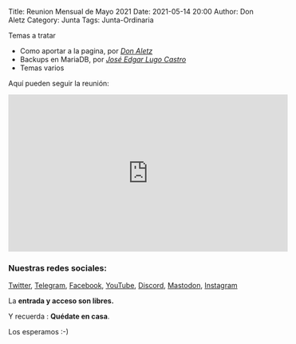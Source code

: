 Title: Reunion Mensual de Mayo 2021
Date: 2021-05-14 20:00
Author: Don Aletz
Category: Junta
Tags: Junta-Ordinaria

Temas a tratar

- Como aportar a la pagina, por _[Don Aletz](https://twitter.com/DeathScytheH)_
- Backups en MariaDB, por _[José Edgar Lugo Castro](https://twitter.com/lugouadec)_
- Temas varios

Aquí pueden seguir la reunión:

<iframe width="560" height="315" src="https://www.youtube.com/embed/UFbP_TIhPnc" title="YouTube video player" frameborder="0" allow="accelerometer; autoplay; clipboard-write; encrypted-media; gyroscope; picture-in-picture" allowfullscreen></iframe>

### Nuestras redes sociales:

[Twitter](https://twitter.com/gulagmexico), [Telegram](https://t.me/joinchat/AhKXM0m4OTrdeN2x2yz1VQ), [Facebook](https://www.facebook.com/groups/282427405174957/), [YouTube](https://www.youtube.com/channel/UCTDFuE72U4L1NknVbsXH32g), [Discord](https://discord.gg/SgCr4gu3P5), [Mastodon](https://fosstodon.org/@gulagmexico), [Instagram](https://www.instagram.com/gulagmexico)

La __entrada y acceso son libres.__

Y recuerda :  __Quédate en casa__.

Los esperamos :-)
